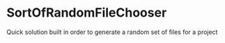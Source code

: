 # SortOfRandomFileChooser
Quick solution built in order to generate a random set of files for a project
